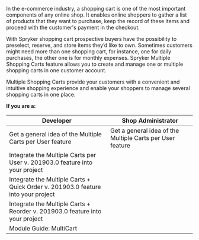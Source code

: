 In the e-commerce industry, a shopping cart is one of the most important components of any online shop. It enables online shoppers to gather a list of products that they want to purchase, keep the record of these items and proceed with the customer's payment in the checkout.

With Spryker shopping cart prospective buyers have the possibility to preselect, reserve, and store items they’d like to own. Sometimes customers might need more than one shopping cart, for instance, one for daily purchases, the other one is for monthly expenses. Spryker Multiple Shopping Carts feature allows you to create and manage one or multiple shopping carts in one customer account.

Multiple Shopping Carts provide your customers with a convenient and intuitive shopping experience and enable your shoppers to manage several shopping carts in one place.

**If you are a:**

| Developer|Shop Administrator|
| --- | --- |
|Get a general idea of the Multiple Carts per User feature | Get a general idea of the Multiple Carts per User feature |
| Integrate the Multiple Carts per User v. 201903.0 feature into your project |   |
| Integrate the Multiple Carts + Quick Order v. 201903.0 feature into your project |
| Integrate the Multiple Carts + Reorder v. 201903.0 feature into your project |
| Module Guide: MultiCart |